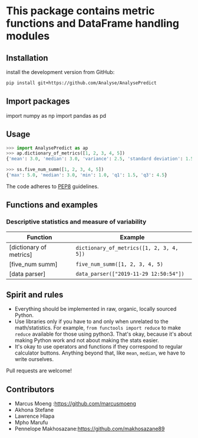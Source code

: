# This package contains metric functions and DataFrame handling modules

## Installation

install the development version from GitHub:

```bash
pip install git+https://github.com/Analyse/AnalysePredict
```
## Import packages

import numpy as np
import pandas as pd

## Usage

```python
>>> import AnalysePredict as ap
>>> ap.dictionary_of_metrics([1, 2, 3, 4, 5])
{'mean': 3.0, 'median': 3.0, 'variance': 2.5, 'standard deviation': 1.58, 'min': 1.0, 'max': 5.0}

>>> ss.five_num_summ([1, 2, 3, 4, 5])
{'max': 5.0, 'median': 3.0, 'min': 1.0, 'q1': 1.5, 'q3': 4.5}
```

The code adheres to [PEP8] guidelines.

[PEP8]: https://www.python.org/dev/peps/pep-0008/ "PEP 8 -- Style Guide for Python Code"

## Functions and examples

### Descriptive statistics and measure of variability

| Function                           | Example                                                           |
|------------------------------------|-------------------------------------------------------------------|
| [dictionary of metrics]            | `dictionary_of_metrics([1, 2, 3, 4, 5])`                          |
| [five_num summ]                    | `five_num_summ([1, 2, 3, 4, 5)`                                   |
| [data parser]                      | `data_parser(["2019-11-29 12:50:54"])`                            |

## Spirit and rules

- Everything should be implemented in raw, organic, locally sourced Python.
- Use libraries only if you have to and only when unrelated to the math/statistics. For example, `from functools import reduce` to make `reduce` available for those using python3. That's okay, because it's about making Python work and not about making the stats easier.
- It's okay to use operators and functions if they correspond to regular calculator buttons. 
Anything beyond that, like `mean`, `median`, we have to write ourselves.

Pull requests are welcome!

## Contributors

- Marcus Moeng :https://github.com/marcusmoeng
- Akhona Stefane 
- Lawrence Hlapa 
- Mpho Marufu 
- Pennelope Makhosazane:https://github.com/makhosazane89
